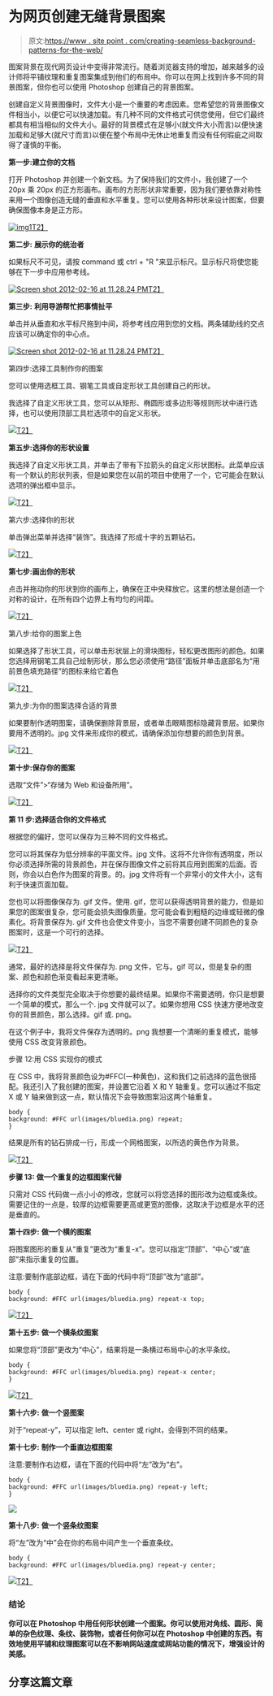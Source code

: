 # 为网页创建无缝背景图案

> 原文:[https://www . site point . com/creating-seamless-background-patterns-for-the-web/](https://www.sitepoint.com/creating-seamless-background-patterns-for-the-web/)

图案背景在现代网页设计中变得非常流行。随着浏览器支持的增加，越来越多的设计师将平铺纹理和重复图案集成到他们的布局中。你可以在网上找到许多不同的背景图案，但你也可以使用 Photoshop 创建自己的背景图案。

创建自定义背景图像时，文件大小是一个重要的考虑因素。您希望您的背景图像文件相当小，以便它可以快速加载。有几种不同的文件格式可供您使用，但它们最终都具有相当相似的文件大小。最好的背景模式在足够小(就文件大小而言)以便快速加载和足够大(就尺寸而言)以便在整个布局中无休止地重复而没有任何瑕疵之间取得了谨慎的平衡。

**第一步:建立你的文档**

打开 Photoshop 并创建一个新文档。为了保持我们的文件小，我创建了一个 20px 乘 20px 的正方形画布。画布的方形形状非常重要，因为我们要依靠对称性来用一个图像创造无缝的垂直和水平重复。您可以使用各种形状来设计图案，但要确保图像本身是正方形。

[![](../Images/edb3aa8a3f370ac2c65c38777dbdc0af.png "img1")T2】](https://www.sitepoint.com/wp-content/uploads/2012/02/img1.png)

**第二步:** **展示你的统治者**

如果标尺不可见，请按 command 或 ctrl + "R "来显示标尺。显示标尺将使您能够在下一步中应用参考线。

[![](../Images/aa2af34c307e062e2dd97eb2c09e8896.png "Screen shot 2012-02-16 at 11.28.24 PM")T2】](https://www.sitepoint.com/wp-content/uploads/2012/02/Screen-shot-2012-02-16-at-11.28.24-PM.png)

**第三步:** **利用导游帮忙把事情扯平**

单击并从垂直和水平标尺拖到中间，将参考线应用到您的文档。两条辅助线的交点应该可以确定你的中心点。

[![](../Images/b9769a84942218acda5b86261c67d387.png "Screen shot 2012-02-16 at 11.28.24 PM")T2】](https://www.sitepoint.com/wp-content/uploads/2012/02/Screen-shot-2012-02-16-at-11.28.24-PM1.png)

第四步:选择工具制作你的图案

您可以使用选框工具、钢笔工具或自定形状工具创建自己的形状。

我选择了自定义形状工具，您可以从矩形、椭圆形或多边形等规则形状中进行选择，也可以使用顶部工具栏选项中的自定义形状。

[![](../Images/3820b2cdd094e10d5c6ff2e083d3c4f9.png)T2】](https://www.sitepoint.com/wp-content/uploads/2012/02/Screen-shot-2012-02-16-at-11.28.49-PM.png)

**第五步:选择你的形状设置** 

我选择了自定义形状工具，并单击了带有下拉箭头的自定义形状图标。此菜单应该有一个默认的形状列表，但是如果您在以前的项目中使用了一个，它可能会在默认选项的弹出框中显示。

[![](../Images/a8181fbbf927756670401992a38087ea.png)T2】](https://www.sitepoint.com/wp-content/uploads/2012/02/Screen-shot-2012-02-16-at-11.29.17-PM1.png)

第六步:选择你的形状

单击弹出菜单并选择“装饰”。我选择了形成十字的五颗钻石。

[![](../Images/ba82ea55b99a6486afacd70f15942d53.png)T2】](https://www.sitepoint.com/wp-content/uploads/2012/02/Screen-shot-2012-02-16-at-11.49.53-PM.png)

**第七步:画出你的形状** 

点击并拖动你的形状到你的画布上，确保在正中央释放它。这里的想法是创造一个对称的设计，在所有四个边界上有均匀的间距。

[![](../Images/020a37f292367e20685164d99c093082.png)T2】](https://www.sitepoint.com/wp-content/uploads/2012/02/Screen-shot-2012-02-16-at-11.30.39-PM.png)

第八步:给你的图案上色

如果选择了形状工具，可以单击形状层上的滑块图标，轻松更改图形的颜色。如果您选择用钢笔工具自己绘制形状，那么您必须使用“路径”面板并单击底部名为“用前景色填充路径”的图标来给它着色

[![](../Images/395cdc9129d52418828e4d0333b1c47e.png)T2】](https://www.sitepoint.com/wp-content/uploads/2012/02/Screen-shot-2012-02-16-at-11.30.52-PM.png)

第九步:为你的图案选择合适的背景

如果要制作透明图案，请确保删除背景层，或者单击眼睛图标隐藏背景层。如果你要用不透明的。jpg 文件来形成你的模式，请确保添加你想要的颜色到背景。

[![](../Images/f387c0c8be8fb90a25b195075b4ed765.png)T2】](https://www.sitepoint.com/wp-content/uploads/2012/02/Screen-shot-2012-02-16-at-11.55.15-PM.png)

**第十步:保存你的图案**

选取“文件”>“存储为 Web 和设备所用”。

[![](../Images/520acfede5cfee57b362283da31e16bc.png)T2】](https://www.sitepoint.com/wp-content/uploads/2012/02/Screen-shot-2012-02-16-at-11.55.52-PM.png)

**第 11 步:选择适合你的文件格式**

根据您的偏好，您可以保存为三种不同的文件格式。

您可以将其保存为低分辨率的平面文件。jpg 文件。这将不允许你有透明度，所以你必须选择所需的背景颜色，并在保存图像文件之前将其应用到图案的后面。否则，你会以白色作为图案的背景。的。jpg 文件将有一个非常小的文件大小，这有利于快速页面加载。

您也可以将图像保存为. gif 文件。使用. gif，您可以获得透明背景的能力，但是如果您的图案很复杂，您可能会损失图像质量。您可能会看到粗糙的边缘或轻微的像素化。将背景保存为. gif 文件也会使文件变小，当您不需要创建不同颜色的复杂图案时，这是一个可行的选择。

[![](../Images/28f431e9a698be3d57e1b6f2984722a2.png)T2】](https://www.sitepoint.com/wp-content/uploads/2012/02/Screen-shot-2012-02-16-at-11.58.38-PM.png)

通常，最好的选择是将文件保存为. png 文件，它与。gif 可以，但是复杂的图案、颜色和颜色渐变看起来更清晰。

选择你的文件类型完全取决于你想要的最终结果。如果你不需要透明，你只是想要一个简单的模式，那么一个. jpg 文件就可以了。如果你想用 CSS 快速方便地改变你的背景颜色，那么选择。gif 或. png。

在这个例子中，我将文件保存为透明的。png 我想要一个清晰的重复模式，能够使用 CSS 改变背景颜色。

步骤 12:用 CSS 实现你的模式

在 CSS 中，我将背景颜色设为#FFC(一种黄色)，这和我们之前选择的蓝色很搭配。我还引入了我创建的图案，并设置它沿着 X 和 Y 轴重复。您可以通过不指定 X 或 Y 轴来做到这一点，默认情况下会导致图案沿这两个轴重复。

```
body {
background: #FFC url(images/bluedia.png) repeat;
}
```

结果是所有的钻石排成一行，形成一个网格图案，以所选的黄色作为背景。

[![](../Images/427ed79d27710a754af533fcde2e2064.png)T2】](https://www.sitepoint.com/wp-content/uploads/2012/02/Screen-shot-2012-02-16-at-11.32.10-PM.png)

**步骤 13:** **做一个重复的边框图案代替**

只需对 CSS 代码做一点小小的修改，您就可以将您选择的图形改为边框或条纹。需要记住的一点是，较厚的边框需要更高或更宽的图像，这取决于边框是水平的还是垂直的。

**第十四步:** **做一个横的图案**

将图案图形的重复从“重复”更改为“重复-x”。您可以指定“顶部”、“中心”或“底部”来指示重复的位置。

注意:要制作底部边框，请在下面的代码中将“顶部”改为“底部”。

```
body {
background: #FFC url(images/bluedia.png) repeat-x top;
```

[![](../Images/6782e9d3dd31ed71ded939adc7597172.png)T2】](https://www.sitepoint.com/wp-content/uploads/2012/02/Screen-shot-2012-02-18-at-1.50.20-PM.png)

**第十五步:** **做一个横条纹图案**

如果您将“顶部”更改为“中心”，结果将是一条横过布局中心的水平条纹。

```
body {
background: #FFC url(images/bluedia.png) repeat-x center;
}
```

[![](../Images/8863fc7a83ffcbc6809b8830c55da27f.png)T2】](https://www.sitepoint.com/wp-content/uploads/2012/02/Screen-shot-2012-02-18-at-1.53.32-PM.png)

**第十六步:** **做一个竖图案**

对于“repeat-y”，可以指定 left、center 或 right，会得到不同的结果。

**第十七步:** **制作一个垂直边框图案**

注意:要制作右边框，请在下面的代码中将“左”改为“右”。

```
body {
background: #FFC url(images/bluedia.png) repeat-y left;
}
```

**[![](../Images/9e8bc2d9ad3e4265ec8d5143664ffd7e.png)](https://www.sitepoint.com/wp-content/uploads/2012/02/Screen-shot-2012-02-18-at-2.24.11-PM.png)** 

**第十八步:** **做一个竖条纹图案**

将“左”改为“中”会在你的布局中间产生一个垂直条纹。

```
body {
background: #FFC url(images/bluedia.png) repeat-y center;
```

[![](../Images/cd1e40dd62e881ef18cbad19e9cc6efb.png)T2】](https://www.sitepoint.com/wp-content/uploads/2012/02/Screen-shot-2012-02-18-at-2.27.11-PM.png)

### ****结论****

 **你可以在 Photoshop 中用任何形状创建一个图案。你可以使用对角线、圆形、简单的杂色纹理、条纹、装饰物，或者任何你可以在 Photoshop 中创建的东西。有效地使用平铺和纹理图案可以在不影响网站速度或网站功能的情况下，增强设计的美感。** 

## **分享这篇文章**